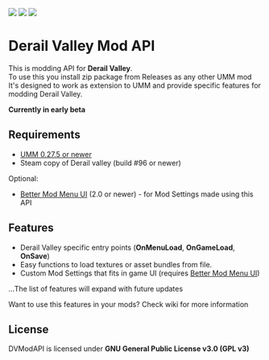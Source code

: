 [![](https://img.shields.io/github/release/piotrulos/DVModAPI.svg?style=flat-square)](#) 
[![](https://img.shields.io/github/downloads/piotrulos/DVModAPI/total.svg?style=flat-square)](#) 
[![](https://img.shields.io/github/license/piotrulos/DVModAPI.svg?style=flat-square)](#) 

# Derail Valley Mod API
This is modding API for **Derail Valley**.    
To use this you install zip package from Releases as any other UMM mod     
It's designed to work as extension to UMM and provide specific features for modding Derail Valley.

**Currently in early beta**

## Requirements
* [UMM 0.27.5 or newer](https://www.nexusmods.com/site/mods/21)
* Steam copy of Derail valley (build #96 or newer)
    
Optional:
* [Better Mod Menu UI](https://www.nexusmods.com/derailvalley/mods/422) (2.0 or newer) - for Mod Settings made using this API

## Features
* Derail Valley specific entry points (**OnMenuLoad**, **OnGameLoad**, **OnSave**)
* Easy functions to load textures or asset bundles from file.
* Custom Mod Settings that fits in game UI (requires [Better Mod Menu UI](https://www.nexusmods.com/derailvalley/mods/422))
       
...The list of features will expand with future updates    

Want to use this features in your mods? Check wiki for more information    


## License
DVModAPI is licensed under **GNU General Public License v3.0 (GPL v3)**